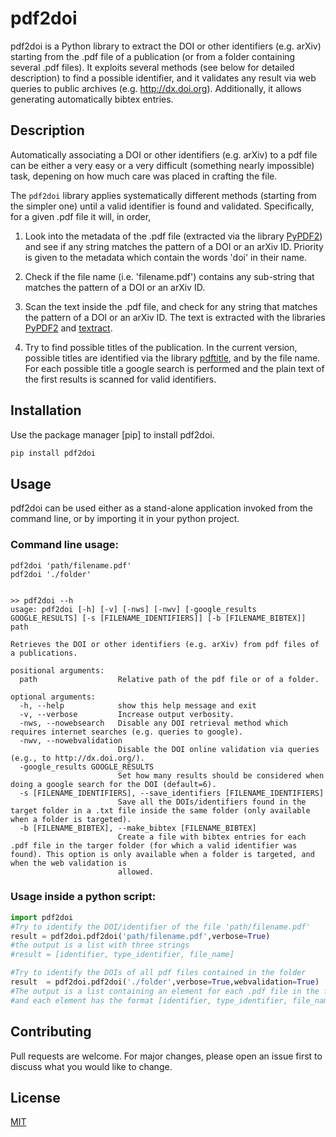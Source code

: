 # pdf2doi

pdf2doi is a Python library to extract the DOI or other identifiers (e.g. arXiv) starting from the .pdf file of a publication (or from a folder containing several .pdf files).
It exploits several methods (see below for detailed description) to find a possible identifier, and it validates any result
via web queries to public archives (e.g. http://dx.doi.org). Additionally, it allows generating automatically bibtex entries.

## Description
Automatically associating a DOI or other identifiers (e.g. arXiv) to a pdf file can be either a very easy or a very difficult
(something nearly impossible) task, depening on how much care was placed in crafting the file. 

The ```pdf2doi``` library applies systematically  different methods (starting from the simpler one) until a valid identifier is found and validated.
Specifically, for a given .pdf file it will, in order,

1. Look into the metadata of the .pdf file (extracted via the library [PyPDF2](https://github.com/mstamy2/PyPDF2)) and see if any string matches the pattern of 
a DOI or an arXiv ID. Priority is given to the metadata which contain the words 'doi' in their name.

2. Check if the file name (i.e. 'filename.pdf') contains any sub-string that matches the pattern of 
a DOI or an arXiv ID.

3. Scan the text inside the .pdf file, and check for any string that matches the pattern of 
a DOI or an arXiv ID. The text is extracted with the libraries [PyPDF2](https://github.com/mstamy2/PyPDF2) and [textract](https://github.com/deanmalmgren/textract).

4. Try to find possible titles of the publication. In the current version, possible titles are identified via 
the library [pdftitle](https://github.com/metebalci/pdftitle "pdftitle"), and by the file name. For each possible title a google search 
is performed and the plain text of the first results is scanned for valid identifiers.


## Installation

Use the package manager [pip] to install pdf2doi.

```bash
pip install pdf2doi
```

## Usage

pdf2doi can be used either as a stand-alone application invoked from the command line, or by importing it in your python project.

### Command line usage:

```
pdf2doi 'path/filename.pdf'
pdf2doi './folder'
```
```

>> pdf2doi --h
usage: pdf2doi [-h] [-v] [-nws] [-nwv] [-google_results GOOGLE_RESULTS] [-s [FILENAME_IDENTIFIERS]] [-b [FILENAME_BIBTEX]] path

Retrieves the DOI or other identifiers (e.g. arXiv) from pdf files of a publications.

positional arguments:
  path                  Relative path of the pdf file or of a folder.

optional arguments:
  -h, --help            show this help message and exit
  -v, --verbose         Increase output verbosity.
  -nws, --nowebsearch   Disable any DOI retrieval method which requires internet searches (e.g. queries to google).
  -nwv, --nowebvalidation
                        Disable the DOI online validation via queries (e.g., to http://dx.doi.org/).
  -google_results GOOGLE_RESULTS
                        Set how many results should be considered when doing a google search for the DOI (default=6).
  -s [FILENAME_IDENTIFIERS], --save_identifiers [FILENAME_IDENTIFIERS]
                        Save all the DOIs/identifiers found in the target folder in a .txt file inside the same folder (only available when a folder is targeted).
  -b [FILENAME_BIBTEX], --make_bibtex [FILENAME_BIBTEX]
                        Create a file with bibtex entries for each .pdf file in the targer folder (for which a valid identifier was found). This option is only available when a folder is targeted, and when the web validation is
                        allowed.
```
### Usage inside a python script:
```python
import pdf2doi
#Try to identify the DOI/identifier of the file 'path/filename.pdf'
result = pdf2doi.pdf2doi('path/filename.pdf',verbose=True)
#the output is a list with three strings
#result = [identifier, type_identifier, file_name]

#Try to identify the DOIs of all pdf files contained in the folder
result  = pdf2doi.pdf2doi('./folder',verbose=True,webvalidation=True) 
#The output is a list containing an element for each .pdf file in the folder,
#and each element has the format [identifier, type_identifier, file_name]

```

## Contributing
Pull requests are welcome. For major changes, please open an issue first to discuss what you would like to change.


## License
[MIT](https://choosealicense.com/licenses/mit/)